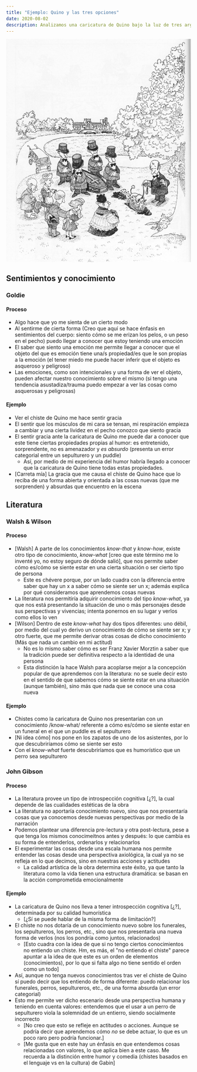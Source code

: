 ```yaml
---
title: "Ejemplo: Quino y las tres opciones"
date: 2020-08-02
description: Analizamos una caricatura de Quino bajo la luz de tres argumentos epistemológicos (uno sobre los sentimientos y dos sobre la literatura)
---
```


![Caricatura de Quino que ha resultado ser muy buen ejemplo :D](static/imgs/QuinoPerroSepulturero.jpg)

## Sentimientos y conocimiento
### Goldie
#### Proceso
- Algo hace que yo me sienta de un cierto modo
- Al sentirme de cierta forma (Creo que aquí se hace énfasis en sentimientos del cuerpo: siento cómo se me erizan los pelos, o un peso en el pecho) puedo llegar a conocer que estoy teniendo una emoción
- El saber que siento una emoción me permite llegar a conocer que el objeto del que es emoción tiene una/s propiedad/es que le son propias a la emoción (el tener miedo me puede hacer inferir que el objeto es asqueroso y peligroso)
- Las emociones, como son intencionales y una forma de ver el objeto, pueden afectar nuestro conocimiento sobre el mismo (si tengo una tendencia asustadiza/trauma puedo empezar a ver las cosas como asquerosas y peligrosas)
#### Ejemplo
- Ver el chiste de Quino me hace sentir gracia
- El sentir que los músculos de mi cara se tensan, mi respiración empieza a cambiar y una cierta lividez en el pecho conozco que siento gracia
- El sentir gracia ante la caricatura de Quino me puede dar a conocer que este tiene ciertas propiedades propias al humor: es entretenido, sorprendente, no es amenazador y *es absurdo* (presenta un error categorial entre un sepulturero y un puddle)
  - Así, por medio de mi experiencia del humor habría llegado a conocer que la caricatura de Quino tiene todas estas propiedades.
- [Carreta mía] La gracia que me causa el chiste de Quino hace que lo reciba de una forma abierta y orientada a las cosas nuevas (que me sorprenden) y absurdas que encuentro en la escena
## Literatura
### Walsh & Wilson
#### Proceso
- [Walsh] A parte de los conocimientos _know-that_ y _know-how_, existe otro tipo de conocimiento, _know-what_ [creo que este término me lo inventé yo, no estoy seguro de dónde salió], que nos permite saber cómo es/cómo se siente estar en una cierta situación o ser cierto tipo de persona
  - Este es chévere porque, por un lado cuadra con la diferencia entre saber que hay un x a saber cómo se siente ser un x; además explica por qué consideramos que aprendemos cosas nuevas
- La literatura nos permitiría adquirir conocimiento del tipo _know-what_, ya que nos está presentando la situación de uno o más personajes desde sus perspectivas y vivencias; intenta ponernos en su lugar y verlos como ellos lo ven
- [Wilson] Dentro de este _know-what_ hay dos tipos diferentes: uno débil, por medio del cual yo derivo un conocimiento de cómo se siente ser x; y otro fuerte, que me permite derivar otras cosas de dicho conocimiento (Más que nada un cambio en mi actitud)
  - No es lo mismo saber cómo es ser Franz Xavier Morztin a saber que la tradición puede ser definitiva respecto a la identidad de una persona
  - Esta distinción la hace Walsh para acoplarse mejor a la concepción popular de que aprendemos con la literatura: no se suele decir esto en el sentido de que sabemos cómo se siente estar en una situación (aunque también), sino más que nada que se conoce una cosa nueva
#### Ejemplo
- Chistes como la caricatura de Quino nos presentarían con un conocimiento /know-what/ referente a cómo es/cómo se siente estar en un funeral en el que un puddle es el sepulturero
- [Ni idea cómo] nos pone en los zapatos de uno de los asistentes, por lo que descubriríamos cómo se siente ser esto
- Con el _know-what_ fuerte descubriríamos que es humorístico que un perro sea sepulturero
### John Gibson
#### Proceso
- La literatura provee un tipo de introspección cognitiva [¿?], la cual depende de las cualidades estéticas de la obra
- La literatura no aportaría conocimiento nuevo, sino que nos presentaría cosas que ya conocemos desde nuevas perspectivas  por medio de la narración
- Podemos plantear una diferencia pre-lectura y otra post-lectura, pese a que tenga los mismos conocimeitnos antes y después: lo que cambia es su forma de entenderlos, ordenarlos y relacionarlos
- El experimentar las cosas desde una escala humana nos permite entender las cosas desde una perspectiva axiológica, la cual ya no se refleja en lo que decimos, sino en nuestras acciones y actitudes
  - La calidad artística de la obra determina este éxito, ya que tanto la literatura como la vida tienen una estructura dramática: se basan en la acción comprometida emocionalmente
#### Ejemplo
- La caricatura de Quino nos lleva a tener introspección cognitiva [¿?], determinada por su calidad humorística
  - [¿Sí se puede hablar de la misma forma de limitación?]
- El chiste no nos dotaría de un conocimiento nuevo sobre los funerales, los sepultureros, los perros, etc., sino que nos presentaría una nueva forma de verlos (nos los pondría como juntos, relacionados)
  - [Esto cuadra con la idea de que si no tengo ciertos conocimientos no entiendo un chiste. Hm, es más, el "no entiendo el chiste" parece apuntar a la idea de que este es un orden de elementos (conocimientos), por lo que si falta algo no tiene sentido el orden como un todo]
- Así, aunque no tenga nuevos conocimientos tras ver el chiste de Quino sí puedo decir que los entiendo de forma diferente: puedo relacionar los funerales, perros, sepultureros, etc., de una forma absurda (un error categorial)
- Esto me permite ver dicho escenario desde una perspectiva humana y teniendo en cuenta valores: entendemos que el usar a un perro de sepulturero viola la solemnidad de un entierro, siendo socialmente incorrecto
  - [No creo que esto se refleje en actitudes o acciones. Aunque se podría decir que aprendemos cómo _no_ se debe actuar, lo que es un poco raro pero podría funcionar.]
  - [Me gusta que en este hay un énfasis en que entendemos cosas relacionadas con valores, lo que aplica bien a este caso. Me recuerda a la distinción entre humor y comedia (chistes basados en el lenguaje vs en la cultura) de Gabin]
